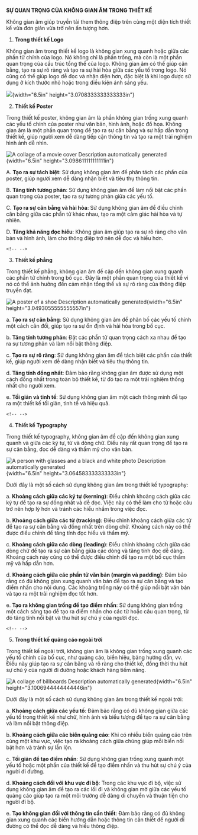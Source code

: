 **SỰ QUAN TRỌNG CỦA KHÔNG GIAN ÂM TRONG THIẾT KẾ**

Không gian âm giúp truyền tải them thông điệp trên cùng một diện tích
thiết kế vừa đơn giản vừa trở nên ấn tượng hơn.

1.  **Trong thiết kế Logo**

Không gian âm trong thiết kế logo là không gian xung quanh hoặc giữa các
phần tử chính của logo. Nó không chỉ là phần trống, mà còn là một phần
quan trọng của cấu trúc tổng thể của logo. Không gian âm có thể giúp cân
bằng, tạo ra sự rõ ràng và tạo ra sự hài hòa giữa các yếu tố trong logo.
Nó cũng có thể giúp logo dễ đọc và nhận diện hơn, đặc biệt là khi logo
được sử dụng ở kích thước nhỏ hoặc trong điều kiện ánh sáng yếu.

![](./image1.jpg){width="6.5in" height="3.0708333333333333in"}

2.  **Thiết kế Poster**

Trong thiết kế poster, không gian âm là phần không gian trống xung quanh
các yếu tố chính của poster như văn bản, hình ảnh, hoặc đồ họa. Không
gian âm là một phần quan trọng để tạo ra sự cân bằng và sự hấp dẫn trong
thiết kế, giúp người xem dễ dàng tiếp cận thông tin và tạo ra một trải
nghiệm hình ảnh dễ nhìn.

![A collage of a movie cover Description automatically
generated](./image2.jpg){width="6.5in"
height="3.098611111111111in"}

A.  **Tạo ra sự tách biệt**: Sử dụng không gian âm để phân tách các phần
    của poster, giúp người xem dễ dàng nhận biết và tiêu thụ thông tin.

B.  **Tăng tính tương phản**: Sử dụng không gian âm để làm nổi bật các
    phần quan trọng của poster, tạo ra sự tương phản giữa các yếu tố.

C.  **Tạo ra sự cân bằng và hài hòa**: Sử dụng không gian âm để điều
    chỉnh cân bằng giữa các phần tử khác nhau, tạo ra một cảm giác hài
    hòa và tự nhiên.

D.  **Tăng khả năng đọc hiểu**: Không gian âm giúp tạo ra sự rõ ràng cho
    văn bản và hình ảnh, làm cho thông điệp trở nên dễ đọc và hiểu hơn.

```{=html}
<!-- -->
```
3.  **Thiết kế phẳng**

Trong thiết kế phẳng, không gian âm đề cập đến không gian xung quanh các
phần tử chính trong bố cục. Đây là một phần quan trọng của thiết kế vì
nó có thể ảnh hưởng đến cảm nhận tổng thể và sự rõ ràng của thông điệp
truyền đạt.

![A poster of a shoe Description automatically
generated](./image3.jpg){width="6.5in"
height="3.0493055555555557in"}

a.  **Tạo ra sự cân bằng**: Sử dụng không gian âm để phân bố các yếu tố
    chính một cách cân đối, giúp tạo ra sự ổn định và hài hòa trong bố
    cục.

b.  **Tăng tính tương phản**: Đặt các phần tử quan trọng cách xa nhau để
    tạo ra sự tương phản và làm nổi bật thông điệp.

c.  **Tạo ra sự rõ ràng**: Sử dụng không gian âm để tách biệt các phần
    của thiết kế, giúp người xem dễ dàng nhận biết và tiêu thụ thông
    tin.

d.  **Tăng tính đồng nhất**: Đảm bảo rằng không gian âm được sử dụng một
    cách đồng nhất trong toàn bộ thiết kế, từ đó tạo ra một trải nghiệm
    thống nhất cho người xem.

e.  **Tối giản và tinh tế**: Sử dụng không gian âm một cách thông minh
    để tạo ra một thiết kế tối giản, tinh tế và hiệu quả.

```{=html}
<!-- -->
```
4.  **Thiết kế Typography**

Trong thiết kế typography, không gian âm đề cập đến không gian xung
quanh và giữa các ký tự, từ và dòng chữ. Điều này rất quan trọng để tạo
ra sự cân bằng, đọc dễ dàng và thẩm mỹ cho văn bản.

![A person with glasses and a black and white photo Description
automatically generated](./image4.jpg){width="6.5in"
height="3.064583333333333in"}

Dưới đây là một số cách sử dụng không gian âm trong thiết kế typography:

a.  **Khoảng cách giữa các ký tự (kerning)**: Điều chỉnh khoảng cách
    giữa các ký tự để tạo ra sự đồng nhất và dễ đọc. Việc này có thể làm
    cho từ hoặc câu trở nên hợp lý hơn và tránh các hiểu nhầm trong việc
    đọc.

b.  **Khoảng cách giữa các từ (tracking)**: Điều chỉnh khoảng cách giữa
    các từ để tạo ra sự cân bằng và đồng nhất trên dòng chữ. Khoảng cách
    này có thể được điều chỉnh để tăng tính đọc hiểu và thẩm mỹ.

c.  **Khoảng cách giữa các dòng (leading)**: Điều chỉnh khoảng cách giữa
    các dòng chữ để tạo ra sự cân bằng giữa các dòng và tăng tính đọc dễ
    dàng. Khoảng cách này cũng có thể được điều chỉnh để tạo ra một bố
    cục thẩm mỹ và hấp dẫn hơn.

d.  **Khoảng cách giữa các phần tử văn bản (margin và padding)**: Đảm
    bảo rằng có đủ không gian xung quanh văn bản để tạo ra sự cân bằng
    và tạo điểm nhấn cho nội dung. Các khoảng trống này có thể giúp nổi
    bật văn bản và tạo ra một trải nghiệm đọc tốt hơn.

e.  **Tạo ra không gian trống để tạo điểm nhấn**: Sử dụng không gian
    trống một cách sáng tạo để tạo ra điểm nhấn cho các từ hoặc câu quan
    trọng, từ đó tăng tính nổi bật và thu hút sự chú ý của người đọc.

```{=html}
<!-- -->
```
5.  **Trong thiết kế quảng cáo ngoài trời**

Trong thiết kế ngoài trời, không gian âm là không gian trống xung quanh
các yếu tố chính của bố cục, như quảng cáo, biển hiệu, bảng hướng dẫn,
vv. Điều này giúp tạo ra sự cân bằng và rõ ràng cho thiết kế, đồng thời
thu hút sự chú ý của người đi đường hoặc khách hàng tiềm năng.

![A collage of billboards Description automatically
generated](./image5.jpg){width="6.5in"
height="3.1006944444444446in"}

Dưới đây là một số cách sử dụng không gian âm trong thiết kế ngoài trời:

a.  **Khoảng cách giữa các yếu tố**: Đảm bảo rằng có đủ không gian giữa
    các yếu tố trong thiết kế như chữ, hình ảnh và biểu tượng để tạo ra
    sự cân bằng và làm nổi bật thông điệp.

b.  **Khoảng cách giữa các biển quảng cáo**: Khi có nhiều biển quảng cáo
    trên cùng một khu vực, việc tạo ra khoảng cách giữa chúng giúp mỗi
    biển nổi bật hơn và tránh sự lẫn lộn.

c.  **Tối giản để tạo điểm nhấn**: Sử dụng không gian trống xung quanh
    một yếu tố hoặc một phần của thiết kế để tạo điểm nhấn và thu hút sự
    chú ý của người đi đường.

d.  **Khoảng cách đối với khu vực đi bộ**: Trong các khu vực đi bộ, việc
    sử dụng không gian âm để tạo ra các lối đi và không gian mở giữa các
    yếu tố quảng cáo giúp tạo ra một môi trường dễ dàng di chuyển và
    thuận tiện cho người đi bộ.

e.  **Tạo không gian đối với thông tin cần thiết**: Đảm bảo rằng có đủ
    không gian xung quanh các biển hướng dẫn hoặc thông tin cần thiết để
    người đi đường có thể đọc dễ dàng và hiểu thông điệp.
